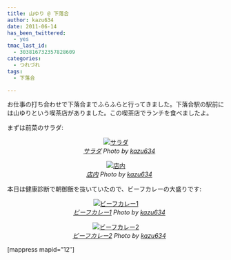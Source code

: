 ```yaml
---
title: 山ゆり @ 下落合
author: kazu634
date: 2011-06-14
has_been_twittered:
  - yes
tmac_last_id:
  - 303816732357828609
categories:
  - つれづれ
tags:
  - 下落合

---
```

お仕事の打ち合わせで下落合までふらふらと行ってきました。下落合駅の駅前には山ゆりという喫茶店がありました。この喫茶店でランチを食べましたよ。

まずは前菜のサラダ:

<p style="text-align: center;">
<a href="http://www.flickr.com/photos/42332031@N02/5832173161/" onclick="__gaTracker('send', 'event', 'outbound-article', 'http://www.flickr.com/photos/42332031@N02/5832173161/', '');" title="サラダ by kazu634, on Flickr" rel="nofollow"  target="_blank"><img class="flickr_photo aligncenter" src="http://farm4.static.flickr.com/3351/5832173161_e3b92a5484.jpg" alt="サラダ" /></a><br /> <cite class="flickr_photographer"><img src="http://www.flickr.com/favicon.ico" alt="" width="16" /><a href="http://www.flickr.com/photos/42332031@N02/5832173161/" onclick="__gaTracker('send', 'event', 'outbound-article', 'http://www.flickr.com/photos/42332031@N02/5832173161/', 'サラダ');" rel="nofollow"  target="_blank">サラダ</a> Photo by <a href="http://www.flickr.com/photos/42332031@N02/" onclick="__gaTracker('send', 'event', 'outbound-article', 'http://www.flickr.com/photos/42332031@N02/', 'kazu634');" rel="nofollow"  target="_blank">kazu634</a></cite>
</p>

<p style="text-align: center;">
<a href="http://www.flickr.com/photos/42332031@N02/5832725138/" onclick="__gaTracker('send', 'event', 'outbound-article', 'http://www.flickr.com/photos/42332031@N02/5832725138/', '');" title="店内 by kazu634, on Flickr" rel="nofollow"  target="_blank"><img class="flickr_photo aligncenter" src="http://farm6.static.flickr.com/5156/5832725138_07c9ccd427.jpg" alt="店内" /></a><br /> <cite class="flickr_photographer"><img src="http://www.flickr.com/favicon.ico" alt="" width="16" /><a href="http://www.flickr.com/photos/42332031@N02/5832725138/" onclick="__gaTracker('send', 'event', 'outbound-article', 'http://www.flickr.com/photos/42332031@N02/5832725138/', '店内');" rel="nofollow"  target="_blank">店内</a> Photo by <a href="http://www.flickr.com/photos/42332031@N02/" onclick="__gaTracker('send', 'event', 'outbound-article', 'http://www.flickr.com/photos/42332031@N02/', 'kazu634');" rel="nofollow"  target="_blank">kazu634</a></cite>
</p>

本日は健康診断で朝御飯を抜いていたので、ビーフカレーの大盛りです:

<p style="text-align: center;">
<a href="http://www.flickr.com/photos/42332031@N02/5832173897/" onclick="__gaTracker('send', 'event', 'outbound-article', 'http://www.flickr.com/photos/42332031@N02/5832173897/', '');" title="ビーフカレー1 by kazu634, on Flickr" rel="nofollow"  target="_blank"><img class="flickr_photo aligncenter" src="http://farm4.static.flickr.com/3072/5832173897_811da3baae.jpg" alt="ビーフカレー1" /></a><br /> <cite class="flickr_photographer"><img src="http://www.flickr.com/favicon.ico" alt="" width="16" /><a href="http://www.flickr.com/photos/42332031@N02/5832173897/" onclick="__gaTracker('send', 'event', 'outbound-article', 'http://www.flickr.com/photos/42332031@N02/5832173897/', 'ビーフカレー1');" rel="nofollow"  target="_blank">ビーフカレー1</a> Photo by <a href="http://www.flickr.com/photos/42332031@N02/" onclick="__gaTracker('send', 'event', 'outbound-article', 'http://www.flickr.com/photos/42332031@N02/', 'kazu634');" rel="nofollow"  target="_blank">kazu634</a></cite>
</p>

<p style="text-align: center;">
<a href="http://www.flickr.com/photos/42332031@N02/5832725610/" onclick="__gaTracker('send', 'event', 'outbound-article', 'http://www.flickr.com/photos/42332031@N02/5832725610/', '');" title="ビーフカレー2 by kazu634, on Flickr" rel="nofollow"  target="_blank"><img class="flickr_photo aligncenter" src="http://farm4.static.flickr.com/3037/5832725610_5b3289f26f.jpg" alt="ビーフカレー2" /></a><br /> <cite class="flickr_photographer"><img src="http://www.flickr.com/favicon.ico" alt="" width="16" /><a href="http://www.flickr.com/photos/42332031@N02/5832725610/" onclick="__gaTracker('send', 'event', 'outbound-article', 'http://www.flickr.com/photos/42332031@N02/5832725610/', 'ビーフカレー2');" rel="nofollow"  target="_blank">ビーフカレー2</a> Photo by <a href="http://www.flickr.com/photos/42332031@N02/" onclick="__gaTracker('send', 'event', 'outbound-article', 'http://www.flickr.com/photos/42332031@N02/', 'kazu634');" rel="nofollow"  target="_blank">kazu634</a></cite>
</p>

[mappress mapid=&#8221;12&#8243;]
